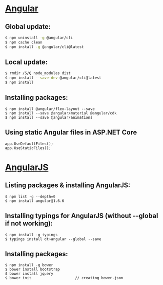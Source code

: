 # [Angular]

## Global update:
```sh
$ npm uninstall -g @angular/cli
$ npm cache clean
$ npm install -g @angular/cli@latest
```

## Local update:
```sh
$ rmdir /S/Q node_modules dist
$ npm install --save-dev @angular/cli@latest
$ npm install
```

## Installing packages:
```npm
$ npm install @angular/flex-layout --save
$ npm install --save @angular/material @angular/cdk
$ npm install --save @angular/animations
```

## Using static Angular files in ASP.NET Core
```
app.UseDefaultFiles();
app.UseStaticFiles();
```

# [AngularJS]

## Listing packages & installing AngularJS:
```npm
$ npm list -g --depth=0
$ npm install angular@1.6.6
```

## Installing typings for AngularJS (without --global if not working):
```
$ npm install -g typings
$ typings install dt~angular --global --save
```

## Installing packages:
```
$ npm install -g bower
$ bower install bootstrap
$ bower install jquery
$ bower init                    // creating bower.json
```


[Angular]: <https://angular.io>
[AngularJS]: <https://angularjs.org/>
